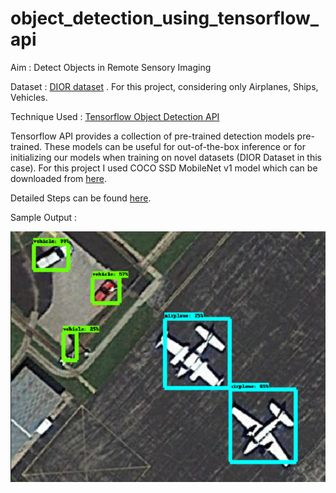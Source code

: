 # object_detection_using_tensorflow_api
Aim : Detect Objects in Remote Sensory Imaging

Dataset : [DIOR dataset](http://www.escience.cn/people/gongcheng/DIOR.html) . For this project, considering only Airplanes, Ships, Vehicles.

Technique Used : [Tensorflow Object Detection API](https://www.tensorflow.org/lite/models/object_detection/overview)

Tensorflow API provides a collection of pre-trained detection models pre-trained.
These models can be useful for out-of-the-box inference or for initializing our models when training on novel datasets (DIOR Dataset in this case).
For this project I used COCO SSD MobileNet v1 model which can be downloaded from [here](https://github.com/tensorflow/models/blob/master/research/object_detection/g3doc/detection_model_zoo.md).


Detailed Steps can be found [here](https://drive.google.com/open?id=1VBOMjQGxhJQhtDPWAkVA-VI33GLrj6sE).

Sample Output : 

![alt text](https://github.com/IkagarjotSingh/object_detection_using_tensorflow_api/blob/master/sample_output.png) 
